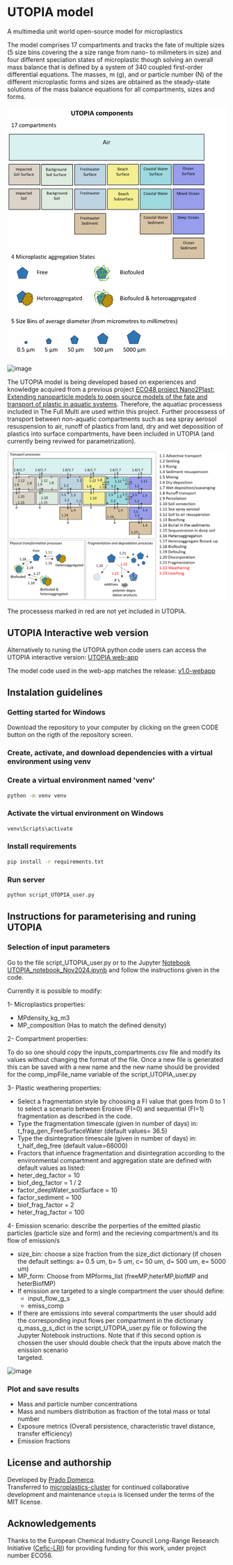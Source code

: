﻿# UTOPIA model

A multimedia unit world open-source model for microplastics 

The model comprises 17 compartments and tracks the fate of multiple sizes (5 size bins covering the a size range from nano- to milimeters in size) and four different speciation states of microplastic though solving an overall mass balance that is defined by a system of 340 coupled first-order differential equations.  The masses, m (g), and or particle number (N) of the different microplastic forms and sizes are obtained as the steady-state solutions of the mass balance equations for all compartments, sizes and forms.

![image](https://github.com/microplastics-cluster/UTOPIA_model/blob/main/UTOPIA_building_blocks.png)

![image](https://user-images.githubusercontent.com/58487662/188824142-892a10e0-ec4c-42af-adfc-a6a626a35808.png)

The UTOPIA model is being developed based on experiences and knowledge acquired from a previous project [ECO48 project Nano2Plast: Extending nanoparticle models to open source models of the fate and transport of plastic in aquatic systems](https://cefic-lri.org/projects/eco48-nano2plast-extending-nanoparticle-models-to-open-source-models-of-the-fate-and-transport-of-microplastic-in-aquatic-systems/). Therefore, the aquatiac processess included in The Full Multi are used within this project. Further processess of transport between non-aquatic compartments such as sea spray aerosol resuspension to air, runoff of plastics from land, dry and wet depossition of plastics into surface compartments, have been included in UTOPIA (and currently being reviwed for parametrization).

![image](https://github.com/microplastics-cluster/UTOPIA_model/blob/main/UTOPIA_processes.png)

The processess marked in red are not yet included in UTOPIA.


## UTOPIA Interactive web version

Alternatively to runing the UTOPIA python code users can access the UTOPIA interactive version: [UTOPIA web-app](https://utopia-webapp.onrender.com/)

The model code used in the web-app matches the release: [v1.0-webapp](https://github.com/microplastics-cluster/UTOPIA_model/releases/tag/v1.0-webapp)

## Instalation guidelines

### Getting started for Windows

Download the repository to your computer by clicking on the green CODE button on the rigth of the repository screen.

### Create, activate, and download dependencies with a virtual environment using venv

### Create a virtual environment named 'venv'
```bash
python -m venv venv
```
### Activate the virtual environment on Windows
```bash
venv\Scripts\activate
```
### Install requirements
```bash
pip install -r requirements.txt
```
### Run server 
```bash
python script_UTOPIA_user.py
```

## Instructions for parameterising and runing UTOPIA

### Selection of input parameters

Go to the file script_UTOPIA_user.py or to the Jupyter [Notebook UTOPIA_notebook_Nov2024.ipynb](https://github.com/microplastics-cluster/UTOPIA_model/blob/main/UTOPIA_notebook_Nov2024.ipynb) and follow the instructions given in the code. 

Currently it is possible to modify:

  1- Microplastics properties:

  - MPdensity_kg_m3 
  - MP_composition  (Has to match the defined density)

  2- Compartment properties:

  To do so one should copy the inputs_compartments.csv file and modify its values without changing the format of the file. Once a new file is generated this can be saved with a new name and the new name should be provided for the comp_impFile_name variable of the script_UTOPIA_user.py

  3- Plastic weathering properties:

  - Select a fragmentation style by choosing a FI value that goes from 0 to 1 to select a scenario between Erosive (FI=0) and sequential (FI=1) fragmentation as described in the code.
  - Type the fragmentation timescale (given in number of days) in: t_frag_gen_FreeSurfaceWater (default values= 36.5)
  - Type the disintegration timescale (given in number of days) in: t_half_deg_free (default value=66000)
  - Fractors that infuence fragmentation and disintegration according to the environmental compartment and aggregation state are defined with default values as listed:
  - heter_deg_factor = 10
  - biof_deg_factor = 1 / 2
  - factor_deepWater_soilSurface = 10
  - factor_sediment = 100
  - biof_frag_factor = 2
  - heter_frag_factor = 100

  4- Emission scenario:
  describe the porperties of the emitted plastic particles (particle size and form) and the recieving compartment/s and its flow of emission/s

  - size_bin: choose a size fraction from the size_dict dictionary (if chosen the default settings: a= 0.5 um, b= 5 um, c= 50 um, d= 500 um, e= 5000 um)
  - MP_form: Choose from MPforms_list (freeMP,heterMP,biofMP and heterBiofMP)
  - If emission are targeted to a single compartment the user should define:
    - input_flow_g_s
    - emiss_comp
  - If there are emissions into several compartments the user should add the corresponding input flows per compartment in the dictionary q_mass_g_s_dict in the script_UTOPIA_user.py file or following the Jupyter Notebook instructions. Note that if this second option is chossen the user should double check that the inputs above match the enission scenario  
 targeted.


![image](https://user-images.githubusercontent.com/58487662/186609599-c75bb341-45f4-4bf4-a055-fb332aff3756.png)


### Plot and save results

  - Mass and particle number concentrations
  - Mass and numbers distribution as fraction of the total mass or total number
  - Exposure metrics (Overall persistence, characteristic travel distance, transfer efficiency)
  - Emission fractions


## License and authorship

Developed by [Prado Domercq](https://github.com/PradoDomercq).  
Transferred to [microplastics-cluster](https://github.com/microplastics-cluster) for continued collaborative development and maintenance
`utopia` is licensed under the terms of the MIT license.


## Acknowledgements
Thanks to the European Chemical Industry Council Long-Range Research Initiative ([Cefic-LRI](https://cefic-lri.org/)) for providing funding for this work, under project number ECO56.


